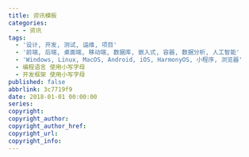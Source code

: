 ```yaml
---
title: 资讯模板
categories:
  - - 资讯
tags:
  - '设计, 开发, 测试, 运维, 项目'
  - '前端, 后端, 桌面端, 移动端, 数据库, 嵌入式, 容器, 数据分析, 人工智能'
  - 'Windows, Linux, MacOS, Android, iOS, HarmonyOS, 小程序, 浏览器'
  - 编程语言 使用小写字母
  - 开发框架 使用小写字母
published: false
abbrlink: 3c7719f9
date: 2018-01-01 00:00:00
series:
copyright:
copyright_author:
copyright_author_href:
copyright_url:
copyright_info:
---
```



